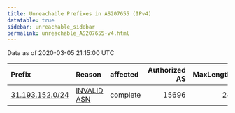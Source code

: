 ```yaml
---
title: Unreachable Prefixes in AS207655 (IPv4)
datatable: true
sidebar: unreachable_sidebar
permalink: unreachable_AS207655-v4.html
---
```


Data as of 2020-03-05 21:15:00 UTC


<div class="datatable-begin"></div>

| Prefix                                                   | Reason                                                                                                  | affected   |   Authorized AS |   MaxLength | Anchor                                         |   unreachable /24s |
|:---------------------------------------------------------|:--------------------------------------------------------------------------------------------------------|:-----------|----------------:|------------:|:-----------------------------------------------|-------------------:|
| [31.193.152.0/24](https://stat.ripe.net/31.193.152.0/24) | [INVALID ASN](https://rpki-validator.ripe.net/announcement-preview?asn=AS207655&prefix=31.193.152.0/24) | complete   |           15696 |          24 | [RIPE](unreachable_RIPE_NCC_RPKI_Root-v4.html) |                  1 |

<div class="datatable-end"></div>